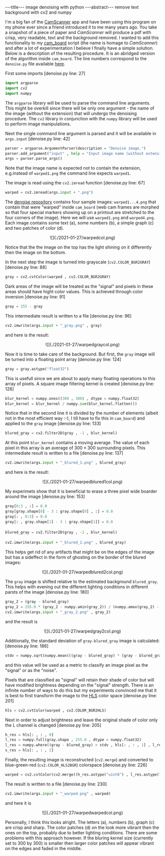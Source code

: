 ---title--- image denoising with python
---abstract--- remove text background with cv2 and numpy

I'm a big fan of the <a id = "NCE" href = https://www.camscanner.com/>CamScanner</a> app
and have been using this program on my phone ever since a friend introduced it to me many years ago.
You take a snapshot of a piece of paper and *CamScanner* will produce
a pdf with crisp, very readable, text and the background removed. I wanted to add this functionality to my <a id = "NCE" href = https://github.com/kacpertopol/cam_board>
cam_board</a> script (the name is homage to *CamScanner*) and after a lot of experimentation I believe I finally
have a simple solution.
Below is a description of the resulting procedure. It is an abridged version of the algorithm inside `cam_board`.
The line numbers correspond to the `denoise.py` file available <a id = "NCE" href = https://github.com/kacpertopol/denoise>here</a>.

First some imports
\[denoise.py line: 27\] 

```python
import argparse
import cv2
import numpy
```

The `argparse` library will be used to parse the command line arguments. This might be
overkill since there will be only one argument - the name of the image (without the extension)
that will undergo the denoising procedure. The `cv2` library in conjunction with the `numpy` library
will be used to perform image manipulations.

Next the single command line argument is parsed
and it will be available in `args.input`
\[denoise.py line: 42\] 

```python
parser = argparse.ArgumentParser(description = "Denoise image.")
parser.add_argument("input" , help = "Input image name (without extension)")
args = parser.parse_args() 
```

Note that the image name
is expected not to contain the extension, e.g.instead of `warped1.png`
the command line expects `warped1`.

The image is read using the `cv2.imread` function
\[denoise.py line: 67\] 

```python
warped = cv2.imread(args.input + ".png")
```


The <a id = "NCE" href = https://github.com/kacpertopol/denoise>denoise repository</a>
contains four sample images: `warped1...4.png` that contain that were "warped" inside
`cam_board` (web cam frames are morphed so that four special markers showing up on a
printout are stretched to the four corners of the image). Here we will use `warped1.png`
and `warped4.png`. Each image contains some text (a), some numbers (b), a simple graph (c)
and two patches of color (d).

<center>
![](./2021-01-27/warpedcol.png)
</center>

Notice that the the image on the top has the light shining on it differently then the
image on the bottom.

In the next step the image is turned into grayscale (`cv2.COLOR_BGR2GRAY`)
\[denoise.py line: 88\] 

```python
gray = cv2.cvtColor(warped , cv2.COLOR_BGR2GRAY) 
```

Dark areas of the image will be treated as the "signal" and pixels in these areas should
have hight color values. This is achieved through color inversion
\[denoise.py line: 91\] 

```python
gray = 255 - gray
```

This intermediate result is written to a file
\[denoise.py line: 96\] 

```python
cv2.imwrite(args.input + "_gray.png" , gray)
```

and here is the result:

<center>
![](./2021-01-27/warpedgraycol.png)
</center>

Now it is time to take care of the background. But first, the `gray` image will be turned
into a floating point array
\[denoise.py line: 124\] 

```python
gray = gray.astype("float32")
```

This is usefull since we are about to apply many floating operations to this array of pixels.
A square image filtering kernel is created
\[denoise.py line: 128\] 

```python
blur_kernel = numpy.ones((300 , 300) , dtype = numpy.float32) 
blur_kernel = blur_kernel / numpy.sum(blur_kernel.flatten())
```

Notice that in the second line it is divided by the number of elements (albeit not in the most efficient way :-), I till have to
fix this in `cam_board`) and applied to the `gray` image
\[denoise.py line: 133\] 

```python
blured_gray = cv2.filter2D(gray , -1 , blur_kernel)
```

At this point `blur_kernel` contains a moving average. The value of each pixel in this array
is an average of $300 \times 300$ surrounding pixels. This intermediate result is written to
a file
\[denoise.py line: 137\] 

```python
cv2.imwrite(args.input + "_blured_1.png" , blured_gray)
```

and here is the result:

<center>
![](./2021-01-27/warpedblured1col.png)
</center>

My experimets show that it is beneficial to
erase a three pixel wide boarder around the image
\[denoise.py line: 153\] 

```python
gray[0:3 , :] = 0.0
gray[gray.shape[0] - 3 : gray.shape[0] , :] = 0.0
gray[: , 0:3] = 0.0
gray[: , gray.shape[1] - 3 : gray.shape[1]] = 0.0

blured_gray = cv2.filter2D(gray , -1 , blur_kernel)

cv2.imwrite(args.input + "_blured_2.png" , blured_gray)
```

This helps get rid of any artifacts that might be on the edges of the image
but has a sideffect in the form of ghosting on the border of the blured images:

<center>
![](./2021-01-27/warpedblured2col.png)
</center>

The `gray` image is shifted relative to the estimated background `blured_gray`.
This helps with evening out the different lighting conditions in different parsts of the image
\[denoise.py line: 180\] 

```python
gray_2 = (gray - blured_gray)
gray_2 = 255.0 * (gray_2 - numpy.amin(gray_2)) / (numpy.amax(gray_2) - numpy.amin(gray_2))
cv2.imwrite(args.input + "_gray_2.png" , gray_2)
```

and the result is

<center>
![](./2021-01-27/warpedgray2col.png)
</center>

Additionally, the standard deviation of `gray-blured_gray` image is calculated:
\[denoise.py line: 186\] 

```python
stdv = numpy.sqrt(numpy.mean(((gray - blured_gray) * (gray - blured_gray)).flatten()))
```

and this value will be used as a metric to classify an image pixel as the "signal" or as the "noise".

Pixels that are classified as "signal" will retain their shade of color but will have modified brightness
depending on the "signal" strength. There is an infinite number of ways to do this but my experiments
convinced me that it is best to first transform the image to the
<a id = "NCE" href = https://en.wikipedia.org/wiki/HSL_and_HSV>HLS</a> color space
\[denoise.py line: 201\] 

```python
hls = cv2.cvtColor(warped , cv2.COLOR_BGR2HLS)
```

Next in order to adjust brightness and leave the original shade of color only the L channel is changed
\[denoise.py line: 205\] 

```python
h_res = hls[: , : , 0]
l_res = numpy.full(gray.shape , 255.0 , dtype = numpy.float32)
l_res = numpy.where((gray - blured_gray) > stdv , hls[: , : , 1] , l_res)
s_res = hls[: , : , 2]
```


Finally, the resulting image is reconstructed (`cv2.merge`) and converted to blue-green-red (`cv2.COLOR_HLS2BGR`) colorspace
\[denoise.py line: 226\] 

```python
warped = cv2.cvtColor(cv2.merge((h_res.astype("uint8") , l_res.astype("uint8") , s_res.astype("uint8"))) , cv2.COLOR_HLS2BGR)
```

The result is written to a file
\[denoise.py line: 230\] 

```python
cv2.imwrite(args.input + "_warped.png" , warped)
```

and here it is

<center>
![](./2021-01-27/warpedwarpedcol.png)
</center>

Personally, I think this looks alright. The letters (a), numbers (b), graph (c) are crisp and sharp. The color patches (d) on the
look more vibrant then the ones on the top, probably due to better lighting conditions. There are some problems with this approach
however. If the bluring kernel size (currently set to 300 by 300) is smaller then larger color patches will appear vibrant on the edges
and faded in the middle.

